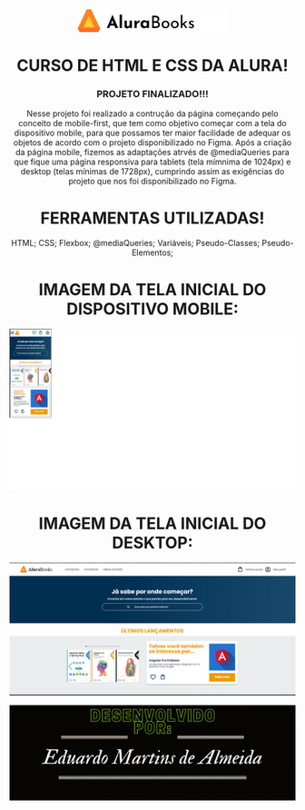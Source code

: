<div align = "center"><img src="img/Frame 100.png">

# CURSO DE HTML E CSS DA ALURA!

### PROJETO FINALIZADO!!!

Nesse projeto foi realizado a contrução da página começando pelo conceito de mobile-first, que tem como objetivo começar com a tela do dispositivo mobile, para que possamos ter maior facilidade de adequar os objetos de acordo com o projeto disponibilizado no Figma. Após a criação da página mobile, fizemos as adaptações atrvés de @mediaQueries para que fique uma página responsiva para tablets (tela mímnima de 1024px) e desktop (telas mínimas de 1728px), cumprindo assim as exigências do projeto que nos foi disponibilizado no Figma.
# FERRAMENTAS UTILIZADAS!

HTML;
CSS;
Flexbox;
@mediaQueries;
Variáveis;
Pseudo-Classes;
Pseudo-Elementos;

# IMAGEM DA TELA INICIAL DO DISPOSITIVO MOBILE:

<img src="img/print pagina inicial mobile.png">

# IMAGEM DA TELA INICIAL DO DESKTOP:

<img src="img/print pagina inicial desktop.png">

<img src="img/Rodape README.png"></div>
